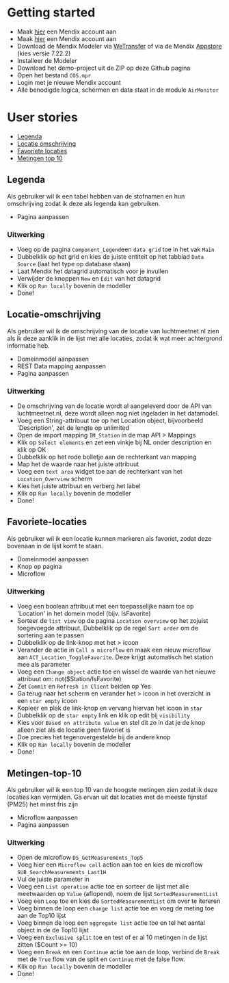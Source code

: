 # Getting started
* Maak [hier](https://signup.mendix.com/link/signup/?ref=41599) een Mendix account aan
* Maak <a href="https://signup.mendix.com/link/signup/?ref=41599" target="_blank">hier</a> een Mendix account aan
* Download de Mendix Modeler via [WeTransfer](https://we.tl/t-7ZMnr1ZeMi) of via de Mendix [Appstore](https://appstore.home.mendix.com/link/modelers/) (kies versie 7.22.2)
* Installeer de Modeler
* Download het demo-project uit de ZIP op deze Github pagina
* Open het bestand `COS.mpr`
* Login met je nieuwe Mendix account
* Alle benodigde logica, schermen en data staat in de module `AirMonitor`

# User stories
* [Legenda](#Legenda)
* [Locatie omschrijving](#Locatie-omschrijving)
* [Favoriete locaties](#Favoriete-locaties)
* [Metingen top 10](#Metingen-top-10)

## Legenda
Als gebruiker wil ik een tabel hebben van de stofnamen en hun omschrijving zodat ik deze als legenda kan gebruiken.
- Pagina aanpassen

### Uitwerking
- Voeg op de pagina `Component_Legend`een `data grid` toe in het vak `Main`
- Dubbelklik op het grid en kies de juiste entiteit op het tabblad `Data Source` (laat het type op database staan)
- Laat Mendix het datagrid automatisch voor je invullen
- Verwijder de knoppen `New` en `Edit` van het datagrid
- Klik op `Run locally` bovenin de modeller
- Done!

## Locatie-omschrijving
Als gebruiker wil ik de omschrijving van de locatie van luchtmeetnet.nl zien als ik deze aanklik in de lijst met alle locaties, zodat ik wat meer achtergrond informatie heb.
- Domeinmodel aanpassen
- REST Data mapping aanpassen
- Pagina aanpassen

### Uitwerking
- De omschrijving van de locatie wordt al aangeleverd door de API van luchtmeetnet.nl, deze wordt alleen nog niet ingeladen in het datamodel.
- Voeg een String-attribuut toe op het Location object, bijvoorbeeld 'Description', zet de lengte op unlimited
- Open de import mapping `IM_Station` in de map API > Mappings
- Klik op `Select elements` en zet een vinkje bij NL onder description en klik op OK
- Dubbelklik op het rode bolletje aan de rechterkant van mapping
- Map het de waarde naar het juiste attribuut
- Voeg een `text area` widget toe aan de rechterkant van het `Location_Overview` scherm
- Kies het juiste attribuut en verberg het label
- Klik op `Run locally` bovenin de modeller
- Done!

## Favoriete-locaties
Als gebruiker wil ik een locatie kunnen markeren als favoriet, zodat deze bovenaan in de lijst komt te staan.
- Domeinmodel aanpassen
- Knop op pagina
- Microflow

### Uitwerking
- Voeg een boolean attribuut met een toepasselijke naam toe op 'Location' in het domein model (bijv. IsFavorite)
- Sorteer de `list view` op de pagina `Location overview` op het zojuist toegevoegde attribuut. Dubbelklik op de regel `Sort order` om de sortering aan te passen
- Dubbelklik op de link-knop met het > icoon
- Verander de actie in `Call a microflow` en maak een nieuw microflow aan `ACT_Location_ToggleFavorite`. Deze krijgt automatisch het station mee als parameter
- Voeg een `Change object` actie toe en wissel de waarde van het nieuwe attribuut om: not($Station/IsFavorite)
- Zet `Commit`  en `Refresh in Client` beiden op Yes
- Ga terug naar het scherm en verander het > icoon in het overzicht in een `star empty` icoon
- Kopieer en plak de link-knop en vervang hiervan het icoon in `star`
- Dubbelklik op de `star empty` link en klik op edit bij `visibility` 
- Kies voor `Based on attribute value` en stel dit zo in dat je de knop alleen ziet als de locatie geen favoriet is
- Doe precies het tegenovergestelde bij de andere knop
- Klik op `Run locally` bovenin de modeller
- Done!
	
## Metingen-top-10
Als gebruiker wil ik een top 10 van de hoogste metingen zien zodat ik deze locaties kan vermijden.
Ga ervan uit dat locaties met de meeste fijnstaf (PM25) het minst fris zijn
- Microflow aanpassen
- Pagina aanpassen

### Uitwerking
- Open de microflow `DS_GetMeasurements_Top5`
- Voeg hier een `Microflow call` action aan toe en kies de microflow `SUB_SearchMeasurements_Last1H`
- Vul de juiste parameter in
- Voeg een `List operation` actie toe en sorteer de lijst met alle meetwaarden op `Value` (aflopend), noem de lijst `SortedMeasurementList`
- Voeg een `Loop` toe en kies de `SortedMeasurementList` om over te itereren
- Voeg binnen de loop een `change list` actie toe en voeg de meting toe aan de Top10 lijst
- Voeg binnen de loop een `aggregate list` actie toe en tel het aantal object in de de Top10 lijst
- Voeg een `Exclusive split` toe en test of er al 10 metingen in de lijst zitten ($Count >= 10)
- Voeg een `Break` en een `Continue` actie toe aan de loop, verbind de `Break` met de `True` flow van de split en `Continue` met de false flow.
- Klik op `Run locally` bovenin de modeller
- Done!
